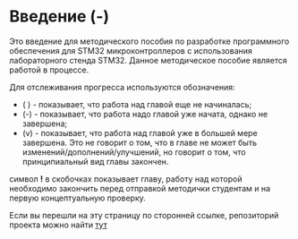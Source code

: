 # Введение (-)

Это введение для методического пособия по разработке программного обеспечения для STM32 микроконтроллеров с использования лабораторного стенда STM32. Данное методическое пособие является работой в процессе.

Для отслеживания прогресса используются обозначения: 
* ( ) - показывает, что работа над главой еще не начиналась;
* (-) - показывает, что работа надо главой уже начата, однако не завершена;
* (v) - показывает, что работа над главой уже в большей мере завершена. Это не говорит о том, что в главе не может быть изменений/дополнений/улучшений, но говорит о том, что принципиальный вид главы закончен.

символ **!** в скобочках показывает главу, работу над которой необходимо закончить перед отправкой методички студентам и на первую концептуальную проверку.


Если вы перешли на эту страницу по сторонней ссылке, репозиторий проекта можно найти [тут](https://github.com/Trimple/stm32-stand-manual)